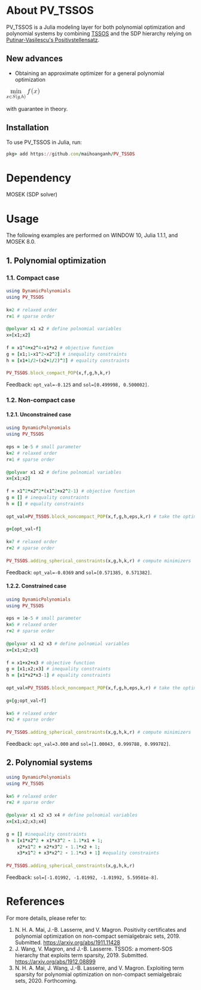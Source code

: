 # About PV_TSSOS
PV_TSSOS is a Julia modeling layer for both polynomial optimization and polynomial systems by combining [TSSOS](https://github.com/wangjie212/TSSOS) and the SDP hierarchy relying on [Putinar-Vasilescu's Positivstellensatz](https://arxiv.org/abs/1911.11428). 
## New advances
- Obtaining an approximate optimizer for a general polynomial optimization 

![POP](https://github.com/maihoanganh/PV_TSSOS/blob/master/images/POP.gif)

with guarantee in theory.

## Installation
To use PV_TSSOS in Julia, run:
```ruby
pkg> add https://github.com/maihoanganh/PV_TSSOS
```
# Dependency
MOSEK (SDP solver)

# Usage
The following examples are performed on WINDOW 10, Julia 1.1.1, and MOSEK 8.0.
## 1. Polynomial optimization
### 1.1. Compact case
```ruby
using DynamicPolynomials
using PV_TSSOS

k=2 # relaxed order
r=1 # sparse order

@polyvar x1 x2 # define polnomial variables
x=[x1;x2] 

f = x1^4+x2^4-x1*x2 # objective function
g = [x1;1-x1^2-x2^2] # inequality constraints
h = [x1+1/2-(x2+1/2)^3] # equality constraints

PV_TSSOS.block_compact_POP(x,f,g,h,k,r)
```
Feedback: ```opt_val=-0.125``` and ```sol=[0.499998, 0.500002]```.

### 1.2. Non-compact case
#### 1.2.1. Unconstrained case
```ruby
using DynamicPolynomials
using PV_TSSOS

eps = 1e-5 # small parameter
k=2 # relaxed order
r=1 # sparse order

@polyvar x1 x2 # define polnomial variables
x=[x1;x2] 

f = x1^2*x2^2*(x1^2+x2^2-1) # objective function
g = [] # inequality constraints
h = [] # equality constraints

opt_val=PV_TSSOS.block_noncompact_POP(x,f,g,h,eps,k,r) # take the optimal value

g=[opt_val-f]

k=7 # relaxed order
r=2 # sparse order

PV_TSSOS.adding_spherical_constraints(x,g,h,k,r) # compute minimizers
```
Feedback: ```opt_val=-0.0369``` and ```sol=[0.571385, 0.571382]```.

#### 1.2.2.  Constrained case
```ruby
using DynamicPolynomials
using PV_TSSOS

eps = 1e-5 # small parameter
k=5 # relaxed order
r=2 # sparse order

@polyvar x1 x2 x3 # define polnomial variables
x=[x1;x2;x3] 

f = x1+x2+x3 # objective function
g = [x1;x2;x3] # inequality constraints
h = [x1*x2*x3-1] # equality constraints

opt_val=PV_TSSOS.block_noncompact_POP(x,f,g,h,eps,k,r) # take the optimal value

g=[g;opt_val-f]

k=5 # relaxed order
r=2 # sparse order

PV_TSSOS.adding_spherical_constraints(x,g,h,k,r) # compute minimizers
```
Feedback: ```opt_val=3.000``` and ```sol=[1.00043, 0.999788, 0.999782]```.

## 2. Polynomial systems
```ruby
using DynamicPolynomials
using PV_TSSOS

k=5 # relaxed order
r=2 # sparse order

@polyvar x1 x2 x3 x4 # define polnomial variables
x=[x1;x2;x3;x4] 

g = [] #inequality constraints
h = [x1*x2^2 + x1*x3^2 - 1.1*x1 + 1;
    x2*x1^2 + x2*x3^2 - 1.1*x2 + 1;
    x3*x1^2 + x3*x2^2 - 1.1*x3 + 1] #equality constraints

PV_TSSOS.adding_spherical_constraints(x,g,h,k,r)
```
Feedback: ```sol=[-1.01992, -1.01992, -1.01992, 5.59501e-8]```.

# References
For more details, please refer to:
1. N. H. A. Mai, J.-B. Lasserre, and V. Magron. Positivity certificates and polynomial optimization on non-compact semialgebraic sets, 2019. Submitted.
https://arxiv.org/abs/1911.11428
2. J. Wang, V. Magron, and J.-B. Lasserre. TSSOS: a moment-SOS hierarchy that exploits term sparsity, 2019. Submitted. 
https://arxiv.org/abs/1912.08899
3. N. H. A. Mai, J. Wang, J.-B. Lasserre, and V. Magron. Exploiting term sparsity for polynomial optimization on non-compact semialgebraic sets, 2020. Forthcoming.
